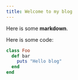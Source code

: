 ```yaml
---
title: Welcome to my blog
---
```


Here is some **markdown**.

Here is some code:

```ruby
class Foo
  def bar
    puts "Hello blog"
  end
end
```
